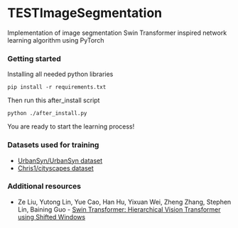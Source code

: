 # TESTImageSegmentation
Implementation of image segmentation Swin Transformer inspired network learning algorithm using PyTorch

### Getting started
Installing all needed python libraries
```
pip install -r requirements.txt
```
Then run this after_install script
```
python ./after_install.py
```
You are ready to start the learning process!

### Datasets used for training
- [UrbanSyn/UrbanSyn dataset](https://huggingface.co/datasets/UrbanSyn/UrbanSyn)
- [Chris1/cityscapes dataset](https://huggingface.co/datasets/Chris1/cityscapes)

### Additional resources
- Ze Liu, Yutong Lin, Yue Cao, Han Hu, Yixuan Wei, Zheng Zhang, Stephen Lin, Baining Guo - [Swin Transformer: Hierarchical Vision Transformer using Shifted Windows](https://arxiv.org/pdf/2103.14030)

